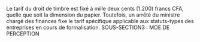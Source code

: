 Le tarif du droit de timbre est fixé à mille deux cents (1.200) francs CFA, quelle que soit la dimension du papier.
Toutefois, un arrêté du ministre chargé des finances fixe le tarif spécifique applicable aux statuts-types des entreprises en cours de formalisation.
SOUS-SECTION3 : MOE DE PERCEPTION